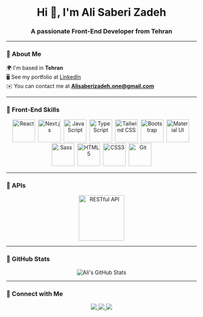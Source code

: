 <!-- Header -->
<h1 align="center">Hi 👋, I'm Ali Saberi Zadeh</h1>
<h3 align="center">A passionate Front-End Developer from Tehran</h3>

---

### 💫 About Me  
🌍 I'm based in **Tehran**  
🖥️ See my portfolio at [LinkedIn](https://linkedin.com/in/alisaberizadeh)  
✉️ You can contact me at **Alisaberizadeh.one@gmail.com**

---

### 🚀 Front-End Skills  
<p align="center">
  <img src="https://cdn.jsdelivr.net/gh/devicons/devicon/icons/react/react-original-wordmark.svg" width="60" alt="React" />&nbsp;
  <img src="https://cdn.jsdelivr.net/gh/devicons/devicon/icons/nextjs/nextjs-original.svg" width="60" alt="Next.js" />&nbsp;
  <img src="https://cdn.jsdelivr.net/gh/devicons/devicon/icons/javascript/javascript-original.gif" width="60" alt="JavaScript" />&nbsp;
  <img src="https://cdn.jsdelivr.net/gh/devicons/devicon/icons/typescript/typescript-original.svg" width="60" alt="TypeScript" />&nbsp;
  <img src="https://cdn.jsdelivr.net/gh/devicons/devicon/icons/tailwindcss/tailwindcss-plain.svg" width="60" alt="Tailwind CSS" />&nbsp;
  <img src="https://cdn.jsdelivr.net/gh/devicons/devicon/icons/bootstrap/bootstrap-original.svg" width="60" alt="Bootstrap" />&nbsp;
  <img src="https://cdn.jsdelivr.net/gh/devicons/devicon/icons/materialui/materialui-original.svg" width="60" alt="Material UI" />&nbsp;
  <img src="https://cdn.jsdelivr.net/gh/devicons/devicon/icons/sass/sass-original.svg" width="60" alt="Sass" />&nbsp;
  <img src="https://cdn.jsdelivr.net/gh/devicons/devicon/icons/html5/html5-original.svg" width="60" alt="HTML5" />&nbsp;
  <img src="https://cdn.jsdelivr.net/gh/devicons/devicon/icons/css3/css3-original.svg" width="60" alt="CSS3" />&nbsp;
  <img src="https://cdn.jsdelivr.net/gh/devicons/devicon/icons/git/git-original.svg" width="60" alt="Git" />
</p>

---

### 📡 APIs
<p align="center">
  <img src="https://media.giphy.com/media/W6bJZ9q6aY5Yc/giphy.gif" width="120" alt="RESTful API" />
</p>

---

### 🌟 GitHub Stats  
<p align="center">
  <img src="https://github-readme-stats.vercel.app/api?username=AliSaberiZadeh&show_icons=true&theme=tokyonight" alt="Ali's GitHub Stats" />
</p>

---

### 🤝 Connect with Me  
<p align="center">
  <a href="https://linkedin.com/in/alisaberizadeh" target="_blank">
    <img src="https://img.shields.io/badge/LinkedIn-0A66C2?style=for-the-badge&logo=linkedin&logoColor=white"/>
  </a>
  <a href="mailto:Alisaberizadeh.one@gmail.com">
    <img src="https://img.shields.io/badge/Gmail-D14836?style=for-the-badge&logo=gmail&logoColor=white"/>
  </a>
  <a href="https://github.com/AliSaberiZadeh" target="_blank">
    <img src="https://img.shields.io/badge/GitHub-333?style=for-the-badge&logo=github&logoColor=white"/>
  </a>
</p>
